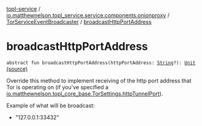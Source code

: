 [topl-service](../../index.md) / [io.matthewnelson.topl_service.service.components.onionproxy](../index.md) / [TorServiceEventBroadcaster](index.md) / [broadcastHttpPortAddress](./broadcast-http-port-address.md)

# broadcastHttpPortAddress

`abstract fun broadcastHttpPortAddress(httpPortAddress: `[`String`](https://kotlinlang.org/api/latest/jvm/stdlib/kotlin/-string/index.html)`?): `[`Unit`](https://kotlinlang.org/api/latest/jvm/stdlib/kotlin/-unit/index.html) [(source)](https://github.com/05nelsonm/TorOnionProxyLibrary-Android/blob/master/topl-service/src/main/java/io/matthewnelson/topl_service/service/components/onionproxy/TorServiceEventBroadcaster.kt#L117)

Override this method to implement receiving of the http port address that Tor
is operating on (if you've specified a
[io.matthewnelson.topl_core_base.TorSettings.httpTunnelPort](../../../topl-core-base/io.matthewnelson.topl_core_base/-tor-settings/http-tunnel-port.md)).

Example of what will be broadcast:

* "127.0.0.1:33432"
